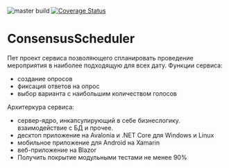 ![master build](https://github.com/zetroot/ConsensusScheduler/workflows/master%20build/badge.svg)
[![Coverage Status](https://coveralls.io/repos/github/zetroot/ConsensusScheduler/badge.svg)](https://coveralls.io/github/zetroot/ConsensusScheduler)

# ConsensusScheduler
Пет проект сервиса позволяющего спланировать проведение мероприятия в наиболее подходящую для всех дату.
Функции сервиса:
 - создание опросов
 - фиксация ответов на опрос
 - выбор варианта с наибольшим количеством голосов

Архитеркура сервиса:
 - сервер-ядро, инкапсулирующий в себе бизнеслогику. взаимодействие с БД и прочее.
 - десктоп приложение на Avalonia и .NET Core для Windows и Linux
 - мобильное приложение для Android на Xamarin
 - веб-приложение на Blazor
 - Получить покрытие модульными тестами не менее 90%
